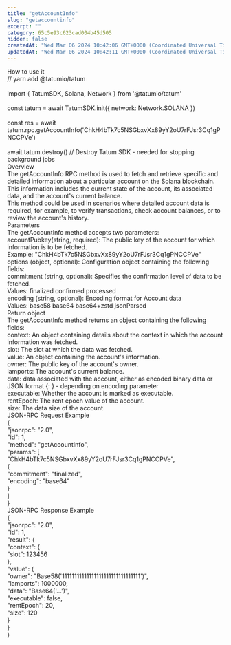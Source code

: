 ```yaml
---
title: "getAccountInfo"
slug: "getaccountinfo"
excerpt: ""
category: 65c5e93c623cad004b45d505
hidden: false
createdAt: "Wed Mar 06 2024 10:42:06 GMT+0000 (Coordinated Universal Time)"
updatedAt: "Wed Mar 06 2024 10:42:11 GMT+0000 (Coordinated Universal Time)"
---
```

How to use it  
// yarn add @tatumio/tatum  
​  
import { TatumSDK, Solana, Network } from '@tatumio/tatum'  
​  
const tatum = await TatumSDK.init<Solana>({ network: Network.SOLANA })  
​  
const res = await tatum.rpc.getAccountInfo('ChkH4bTk7c5NSGbxvXx89yY2oU7rFJsr3Cq1gPNCCPVe')  
​  
await tatum.destroy() // Destroy Tatum SDK - needed for stopping background jobs  
Overview  
The getAccountInfo RPC method is used to fetch and retrieve specific and detailed information about a particular account on the Solana blockchain. This information includes the current state of the account, its associated data, and the account's current balance.  
This method could be used in scenarios where detailed account data is required, for example, to verify transactions, check account balances, or to review the account's history.  
Parameters  
The getAccountInfo method accepts two parameters:  
accountPubkey(string, required): The public key of the account for which information is to be fetched.  
Example: "ChkH4bTk7c5NSGbxvXx89yY2oU7rFJsr3Cq1gPNCCPVe"  
options (object, optional): Configuration object containing the following fields:  
commitment (string, optional): Specifies the confirmation level of data to be fetched.  
Values: finalized confirmed processed  
encoding (string, optional): Encoding format for Account data  
Values: base58 base64 base64+zstd jsonParsed  
Return object  
The getAccountInfo method returns an object containing the following fields:  
context: An object containing details about the context in which the account information was fetched.  
slot: The slot at which the data was fetched.  
value: An object containing the account's information.  
owner: The public key of the account's owner.  
lamports: The account's current balance.  
data: data associated with the account, either as encoded binary data or JSON format {<program>: <state>} - depending on encoding parameter  
executable: Whether the account is marked as executable.  
rentEpoch: The rent epoch value of the account.  
size: The data size of the account  
JSON-RPC Request Example  
{  
  "jsonrpc": "2.0",  
  "id": 1,  
  "method": "getAccountInfo",  
  "params": [  
    "ChkH4bTk7c5NSGbxvXx89yY2oU7rFJsr3Cq1gPNCCPVe",  
    {  
      "commitment": "finalized",  
      "encoding": "base64"  
    }  
  ]  
}  
JSON-RPC Response Example  
{  
  "jsonrpc": "2.0",  
  "id": 1,  
  "result": {  
    "context": {  
      "slot": 123456  
    },  
    "value": {  
      "owner": "Base58('11111111111111111111111111111111')",  
      "lamports": 1000000,  
      "data": "Base64('...')",  
      "executable": false,  
      "rentEpoch": 20,  
      "size": 120  
    }  
  }  
}
